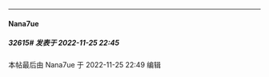 

*****

####  Nana7ue  
##### 32615#       发表于 2022-11-25 22:45

 本帖最后由 Nana7ue 于 2022-11-25 22:49 编辑 
<blockquote>
</blockquote>

